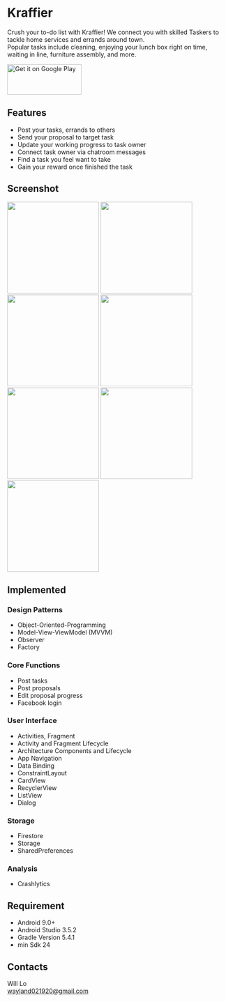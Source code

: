 # Kraffier
 Crush your to-do list with Kraffier! We connect you with skilled Taskers to tackle home services and errands around town. <br />
 Popular tasks include cleaning, enjoying your lunch box right on time, waiting in line, furniture assembly, and more.
 
 <a href='https://play.google.com/store/apps/details?id=com.tom.helper'><img alt='Get it on Google Play' src='https://play.google.com/intl/en_us/badges/static/images/badges/en_badge_web_generic.png' height="70" width="170" /></a>
 
 ## Features
* Post your tasks, errands to others
* Send your proposal to target task
* Update your working progress to task owner
* Connect task owner via chatroom messages
* Find a task you feel want to take
* Gain your reward once finished the task

## Screenshot
<img src="https://firebasestorage.googleapis.com/v0/b/project-help-db920.appspot.com/o/screenshot_all_tasks%20().png?alt=media&token=e5c5c1d0-dc24-45cc-9010-d047abf7ad1e" width="210"  > <img src="https://firebasestorage.googleapis.com/v0/b/project-help-db920.appspot.com/o/screenshot_chatroom.png?alt=media&token=70641b74-46ec-454d-8dd3-f901674dfbc9" width="210"  > <img src="https://firebasestorage.googleapis.com/v0/b/project-help-db920.appspot.com/o/screenshot_post_request.png?alt=media&token=1f2e717e-238d-4016-87a8-ee9506d2f6a0" width="210"  > <img src="https://firebasestorage.googleapis.com/v0/b/project-help-db920.appspot.com/o/ranking.png?alt=media&token=f8836d23-475c-4b02-afbe-bf948a3241eb" width="210"  >
<img src="https://firebasestorage.googleapis.com/v0/b/project-help-db920.appspot.com/o/profile.png?alt=media&token=1813cb2c-1bfa-4496-9ea8-3b049fca9605" width="210"  > <img src="https://firebasestorage.googleapis.com/v0/b/project-help-db920.appspot.com/o/progress.png?alt=media&token=ccf63be1-ce3b-409b-89a0-3e81a224113e" width="210"  > <img src="https://firebasestorage.googleapis.com/v0/b/project-help-db920.appspot.com/o/proposals.png?alt=media&token=2ae01394-ad2e-4593-bb40-7aae04737c10" width="210"  >  

## Implemented
### Design Patterns
* Object-Oriented-Programming
* Model-View-ViewModel (MVVM)
* Observer
* Factory

### Core Functions
* Post tasks
* Post proposals
* Edit proposal progress
* Facebook login

### User Interface
* Activities, Fragment
* Activity and Fragment Lifecycle
* Architecture Components and Lifecycle
* App Navigation
* Data Binding
* ConstraintLayout
* CardView
* RecyclerView
* ListView
* Dialog


### Storage
* Firestore
* Storage
* SharedPreferences

### Analysis
* Crashlytics

## Requirement
* Android 9.0+
* Android Studio 3.5.2
* Gradle Version 5.4.1
* min Sdk 24 

## Contacts
Will Lo <br />
wayland021920@gmail.com
